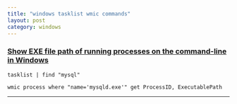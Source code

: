 ```yaml
---
title: "windows tasklist wmic commands"
layout: post
category: windows
---
```


### [Show EXE file path of running processes on the command-line in Windows](https://superuser.com/questions/768984/show-exe-file-path-of-running-processes-on-the-command-line-in-windows)

```
tasklist | find "mysql"
```

```
wmic process where "name='mysqld.exe'" get ProcessID, ExecutablePath
```

---
